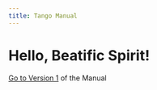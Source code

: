```yaml
---
title: Tango Manual
---
```



# Hello, Beatific Spirit!

[Go to Version 1](v1/index.md) of the Manual
